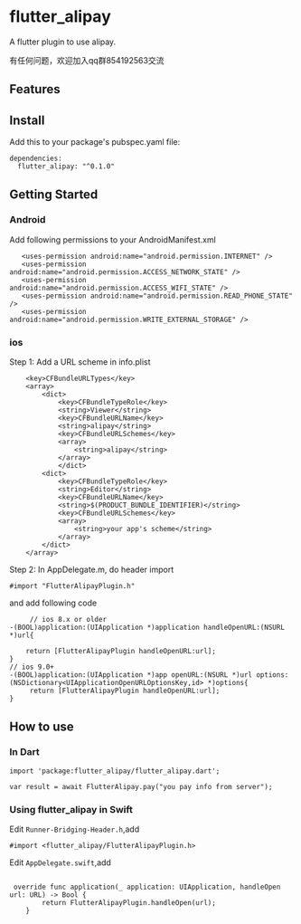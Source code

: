# flutter_alipay
A flutter plugin to use alipay.


有任何问题，欢迎加入qq群854192563交流


## Features


## Install

Add this to your package's pubspec.yaml file:
```
dependencies:
  flutter_alipay: "^0.1.0"
```

## Getting Started

### Android

 Add following permissions to your AndroidManifest.xml
 
 ```
    <uses-permission android:name="android.permission.INTERNET" />
    <uses-permission android:name="android.permission.ACCESS_NETWORK_STATE" />
    <uses-permission android:name="android.permission.ACCESS_WIFI_STATE" />
    <uses-permission android:name="android.permission.READ_PHONE_STATE" />
    <uses-permission android:name="android.permission.WRITE_EXTERNAL_STORAGE" />
 ```
 ### ios

Step 1: Add a URL scheme in info.plist

```plist
    <key>CFBundleURLTypes</key>
    <array>
        <dict>
            <key>CFBundleTypeRole</key>
            <string>Viewer</string>
            <key>CFBundleURLName</key>
            <string>alipay</string>
            <key>CFBundleURLSchemes</key>
            <array>
                <string>alipay</string>
            </array>
            </dict>
        <dict>
            <key>CFBundleTypeRole</key>
            <string>Editor</string>
            <key>CFBundleURLName</key>
            <string>$(PRODUCT_BUNDLE_IDENTIFIER)</string>
            <key>CFBundleURLSchemes</key>
            <array>
                <string>your app's scheme</string>
            </array>
        </dict>
    </array>
```

Step 2: In AppDelegate.m, do header import

 ```
 #import "FlutterAlipayPlugin.h"
 ```

and add following code 

```
     // ios 8.x or older
-(BOOL)application:(UIApplication *)application handleOpenURL:(NSURL *)url{

    return [FlutterAlipayPlugin handleOpenURL:url];
}
// ios 9.0+
-(BOOL)application:(UIApplication *)app openURL:(NSURL *)url options:(NSDictionary<UIApplicationOpenURLOptionsKey,id> *)options{
     return [FlutterAlipayPlugin handleOpenURL:url];
}

 ```

## How to use

### In Dart

```
import 'package:flutter_alipay/flutter_alipay.dart';
```

```
var result = await FlutterAlipay.pay("you pay info from server");
```

### Using flutter_alipay in Swift

Edit `Runner-Bridging-Header.h`,add

```
#import <flutter_alipay/FlutterAlipayPlugin.h>

```

Edit `AppDelegate.swift`,add

```

 override func application(_ application: UIApplication, handleOpen url: URL) -> Bool {
        return FlutterAlipayPlugin.handleOpen(url);
    }
```


